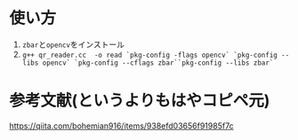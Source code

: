 # 使い方
1. `zbar`と`opencv`をインストール
2. ``` g++ qr_reader.cc  -o read `pkg-config -flags opencv` `pkg-config --libs opencv` `pkg-config --cflags zbar``pkg-config --libs zbar` ```

# 参考文献(というよりもはやコピペ元)
https://qiita.com/bohemian916/items/938efd03656f91985f7c
